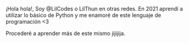 ¡Hola hola!, Soy @LilCodes o LilThun en otras redes.
En 2021 aprendí a utilizar lo básico de Python y me enamoré de este lenguaje de programación <3

Procederé a aprender más de este mismo jijijija.
